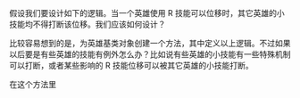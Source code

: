假设我们要设计如下的逻辑。当一个英雄使用 R 技能可以位移时，其它英雄的小技能均不得打断该位移。我们应该如何设计？

比较容易想到的是，为英雄基类对象创建一个方法，其中定义以上逻辑。不过如果以后要是有些英雄的技能有例外怎么办？比如说有些英雄的小技能有一些特殊机制可以打断，或者某些影响的 R 技能位移可以被其它英雄的小技能打断。

在这个方法里